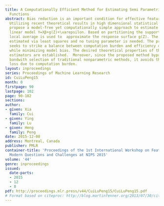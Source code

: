 ```yaml
---
title: A Computationally Efficient Method for Estimating Semi Parametric Regression
  Functions
abstract: Bias reduction is an important condition for effective feature extraction.
  Utilizing recent theoretical results in high dimensional statistical modeling, we
  propose a model-free yet computationally simple approach to estimate the partially
  linear model Y=Xβ+g(Z)+\varepsilon. Based on partitioning the support of Z, a simple
  local average is used to  approximate the response surface g(Z). The model can be
  estimated via least squares and no tuning parameter is needed. The proposed method
  seeks to strike a balance between computation burden and efficiency of the estimators
  while minimizing model bias. The desired theoretical properties of the proposed
  estimators are established.  Moreover, since the proposed method bypasses data-driven
  bandwith selection of traditional nonparametric methods, it avoids the further efficiency
  loss due to computation burden.
layout: inproceedings
series: Proceedings of Machine Learning Research
id: CuiLuPeng15
month: 0
firstpage: 90
lastpage: 102
page: 90-102
sections: 
author:
- given: Xia
  family: Cui
- given: Ying
  family: Lu
- given: Heng
  family: Peng
date: 2015-12-08
address: Montreal, Canada
publisher: PMLR
container-title: 'Proceedings of the 1st International Workshop on Feature Extraction:
  Modern Questions and Challenges at NIPS 2015'
volume: '44'
genre: inproceedings
issued:
  date-parts:
  - 2015
  - 12
  - 8
pdf: http://proceedings.mlr.press/v44/CuiLuPeng15/CuiLuPeng15.pdf
# Format based on citeproc: http://blog.martinfenner.org/2013/07/30/citeproc-yaml-for-bibliographies/
---
```

